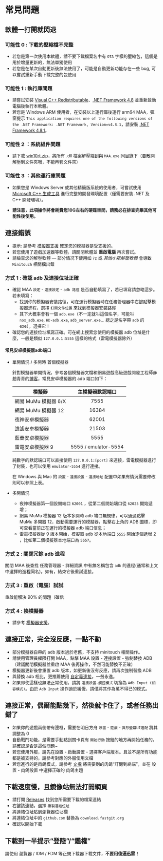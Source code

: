 # 常見問題

## 軟體一打開就閃退

### 可能性 0 : 下載的壓縮檔不完整

- 若您是第一次使用本軟體，請不要下載檔案名中有 `OTA` 字樣的壓縮包，這個是用於增量更新的，無法單獨使用
- 若您是在某次自動更新後無法使用了，可能是自動更新功能存在一些 bug, 可以嘗試重新手動下載完整的包使用

### 可能性 1 : 執行庫問題

- 請嘗試安裝 [Visual C++ Redistributable](https://docs.microsoft.com/zh-CN/cpp/windows/latest-supported-vc-redist?view=msvc-160#visual-studio-2015-2017-2019-and-2022)、[.NET Framework 4.8](https://dotnet.microsoft.com/download/dotnet-framework/net48) 並重新啟動電腦後執行本軟體。
- 若您是 Windows ARM 使用者，在安裝以上運行庫後運行 arm64 MAA，彈窗提示 `This application requires one of the following versions of the .NET Framework: .NET Framework, Version=v4.8.1`，請安裝 [.NET Framework 4.8.1](https://dotnet.microsoft.com/zh-cn/download/dotnet-framework/net481)。

### 可能性 2 ：系統組件問題

- 請下載 [win10rt.zip](https://ota.maa.plus/MaaAssistantArknights/api/binaries/win10rt.zip)，將所有 .dll 檔案解壓縮到與 `MAA.exe` 同目錄下（要散開解壓到文件夾哦，不能再套文件夾）

### 可能性 3 ：其他運行庫問題

- 如果您是 Windows Server 或其他精簡版系統的使用者，可嘗試使用 [Microsoft C++ 生成工具](https://visualstudio.microsoft.com/zh-hans/visual-cpp-build-tools/) 進行完整的開發環境配置（僅需要安裝 .NET 及 C++ 開發環境）。

- **請注意，此項操作將會耗費您10G左右的硬碟空間，請務必在排查完畢其他可能性後使用。**

## 連接錯誤

- 提示: 請參考 [模擬器支援](1.3-模擬器支援.md) 確定您的模擬器是受支援的。
- 若您使用了遊戲加速器等軟體，請關閉軟體並 **重啟電腦** 再次嘗試。
- 請檢查您的解壓軟體 — 部分情况下使用如 `7z` 或 _其他小眾解壓軟體_ 會導致 `Minitouch` 相關檔出錯

### 方式 1 : 確認 adb 及連接位址正確

- 確認 MAA `設定` - `連接設定` - `adb 路徑` 是否自動填寫了，若已填寫請忽略這步。若未填寫：
  - 找到你的模擬器安裝路徑，可在運行模擬器時在任務管理器中右鍵點擊模擬器進程，選擇 `打開文件位置` 來找到模擬器安裝路徑
  - 其下大概率會有一個 `adb.exe`（不一定就叫這個名字，可能叫 `nox_adb.exe`, `HD-adb.exe`, `adb_server.exe`... 總之是名字帶 `adb` 的 exe），選擇它！
- 確認您的連接位址填寫正確。可在網上搜索您使用的模擬器 adb 位址是什麼，一般是類似 `127.0.0.1:5555` 這樣的格式（雷電模擬器除外）

#### 常見安卓模擬器adb端口

- 單開情況 / 多開時 首個模擬器

  針對模擬器單開情況，參考各個模擬器文檔和網易遊戲高級遊戲開發工程師@趙青青的[博客](https://www.cnblogs.com/zhaoqingqing/p/15238464.html)，常見安卓模擬器的 adb 端口如下：

    |模擬器|主模擬器默認端口|
    |-|:-:|
    |網易 MuMu 模擬器 6/X|7555|
    |網易 MuMu 模擬器 12|16384|
    |夜神安卓模擬器|62001|
    |逍遙安卓模擬器|21503|
    |藍疊安卓模擬器|5555|
    |雷電安卓模擬器 9|5555 / emulator-5554|

    純數字的默認端口可以直接使用 `127.0.0.1:[port]` 來連接，雷電模擬器進行了封裝，也可以使用 `emulator-5554` 進行連接。

    在 Windows 與 Mac 的 `設置` - `連接設置` - `連接地址` 配置中如果有情況需要修改則可以參照上表。

- 多開情況

  - 夜神模擬器第一個設備端口 `62001` ，從第二個開始端口從 `62025` 開始遞增；
  - 網易 MuMu 模擬器 12 版本多開時 adb 端口無規律，可以通過點擊 MuMu 多開器 12，啟動需要運行的模擬器，點擊右上角的 ADB 圖標，即可查看當前正在運行的模擬器 adb 端口信息；
  - 雷電模擬器從 9 版本開始，模擬器 adb 從本地端口 `5555` 開始逐個遞增 2 ，比如第二個模擬器本地端口為 `5557`。

### 方式 2 : 關閉冗餘 adb 進程

關閉 MAA 後查找 任務管理器 - 詳細資訊 中有無名稱包含 `adb` 的進程(通常和上文中選擇的進程同名)，如有，結束它後重試連接。

### 方式 3 : 重啟（電腦）試試

重啟能解決 90% 的問題（確信

### 方式 4 : 換模擬器

- 請參考 [模擬器支援](1.3-模擬器支援.md)。

## 連接正常，完全沒反應，一點不動

- 部分模擬器自帶的 adb 版本過於老舊，不支持 minitouch 相關操作。
- 請使用管理員權限打開 MAA，點擊 MAA 設置 - 連接設置 - 強制替換 ADB （建議關閉模擬器並重啟 MAA 後再操作，不然可能替換不正確）
- 模擬器更新後會重置 adb 版本，如更新後沒有反應，請再次強制替換 ADB
- 與替換 adb 相比，更推薦使用 [自定義連接](1.1-詳細介紹.md#自定義連接)，一勞永逸。
- 如果即使這樣也無法正常使用，請將 `連接設置-觸控模式` 切換為 `Adb Input (相容模式)`。由於 `Adb Input` 操作過於緩慢，請僅將其作為萬不得已的模式。

## 連接正常，偶爾能點幾下，然後就卡住了，或者任務出錯了

- 如果你的遊戲兩側帶有邊框，需要在明日方舟 `設置` - `遊戲` - `異形螢幕UI適配` 將其調整為 0
- 自動戰鬥功能，是需要手動點到關卡頁有 `開始行動` 按鈕的地方再開始任務的。請確認是否是這個問題~
- 若您使用外服，請先在設置 - 啟動設置 - 選擇客戶端版本。且並不是所有功能都是被支持的，請參考對應的外服使用文檔
- 若您進行的是肉鴿模式，請參考 [文檔](1.1-詳細介紹.md#一鍵長草自動肉鴿) 將需要刷的肉鴿“訂閱到終端”，並在 設置 - 肉鴿設置 中選擇正確的 肉鴿主題

## 下載速度慢，且鏡像站無法打開網頁

- 請打開 [Releases](https://github.com/MaaAssistantArknights/MaaAssistantArknights/releases) 找到您所需要下載的檔案連結
- 右鍵該連結，選擇 `複製連結位址`
- 將連結位址貼到瀏覽器位址欄
- 將連結位址中的 `github.com` 替換為 `download.fastgit.org`
- 確認以開始下載

## 下載到一半提示“登陸”/“鑑權”

請使用 瀏覽器 / IDM / FDM 等正規下載器下載文件，**不要用傻逼迅雷！**
